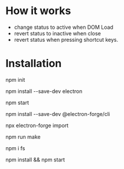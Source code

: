 # How it works

- change status to active when DOM Load
- revert status to inactive when close
- revert status when pressing shortcut keys.

# Installation

npm init

npm install --save-dev electron

npm start

npm install --save-dev @electron-forge/cli

npx electron-forge import

npm run make

npm i fs

npm install && npm start
